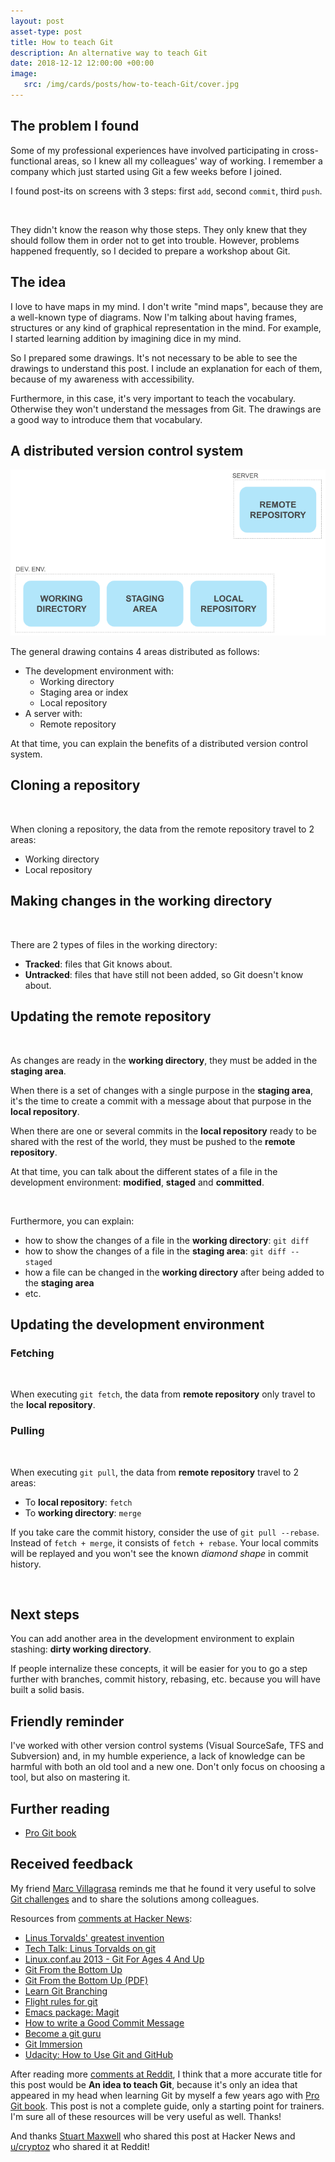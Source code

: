 ```yaml
---
layout: post
asset-type: post
title: How to teach Git
description: An alternative way to teach Git
date: 2018-12-12 12:00:00 +00:00
image:
   src: /img/cards/posts/how-to-teach-Git/cover.jpg
---
```


## The problem I found

Some of my professional experiences have involved participating in cross-functional areas, so I knew all my colleagues' way of working. I remember a company which just started using Git a few weeks before I joined.

I found post-its on screens with 3 steps: first `add`, second `commit`, third `push`. 

<center>
<img src="/img/cards/posts/how-to-teach-Git/post-it.png" alt="">
</center>

They didn't know the reason why those steps. They only knew that they should follow them in order not to get into trouble. However, problems happened frequently, so I decided to prepare a workshop about Git.

## The idea

I love to have maps in my mind. I don't write "mind maps", because they are a well-known type of diagrams. Now I'm talking about having frames, structures or any kind of graphical representation in the mind. For example, I started learning addition by imagining dice in my mind.

So I prepared some drawings. It's not necessary to be able to see the drawings to understand this post. I include an explanation for each of them, because of my awareness with accessibility.

Furthermore, in this case, it's very important to teach the vocabulary. Otherwise they won't understand the messages from Git. The drawings are a good way to introduce them that vocabulary.

## A distributed version control system

<center>
<img src="/img/cards/posts/how-to-teach-Git/general-drawing.png" alt="">
</center>

The general drawing contains 4 areas distributed as follows:
* The development environment with:
    * Working directory
    * Staging area or index
    * Local repository
* A server with:
    * Remote repository

At that time, you can explain the benefits of a distributed version control system.

## Cloning a repository

<center>
<img src="https://raw.githubusercontent.com/rachelcarmena/how-to-teach/master/git/clone.png" alt="">
</center>

When cloning a repository, the data from the remote repository travel to 2 areas:
* Working directory
* Local repository

## Making changes in the working directory

<center>
<img src="https://raw.githubusercontent.com/rachelcarmena/how-to-teach/master/git/tracked-untracked.png" alt="">
</center>

There are 2 types of files in the working directory:

* **Tracked**: files that Git knows about.
* **Untracked**: files that have still not been added, so Git doesn't know about.

## Updating the remote repository

<center>
<img src="https://raw.githubusercontent.com/rachelcarmena/how-to-teach/master/git/add-commit-push.png" alt="">
</center>

As changes are ready in the **working directory**, they must be added in the **staging area**. 

When there is a set of changes with a single purpose in the **staging area**, it's the time to create a commit with a message about that purpose in the **local repository**.

When there are one or several commits in the **local repository** ready to be shared with the rest of the world, they must be pushed to the **remote repository**.

At that time, you can talk about the different states of a file in the development environment: **modified**, **staged** and **committed**.

<center>
<img src="https://raw.githubusercontent.com/rachelcarmena/how-to-teach/master/git/states.png" alt="">
</center>

Furthermore, you can explain:
* how to show the changes of a file in the **working directory**: `git diff`
* how to show the changes of a file in the **staging area**: `git diff --staged`
* how a file can be changed in the **working directory** after being added to the **staging area**
* etc.

## Updating the development environment

### Fetching

<center>
<img src="https://raw.githubusercontent.com/rachelcarmena/how-to-teach/master/git/fetch.png" alt="">
</center>

When executing `git fetch`, the data from **remote repository** only travel to the **local repository**.

### Pulling

<center>
<img src="https://raw.githubusercontent.com/rachelcarmena/how-to-teach/master/git/pull.png" alt="">
</center>

When executing `git pull`, the data from **remote repository** travel to 2 areas:
* To **local repository**: `fetch`
* To **working directory**: `merge`

If you take care the commit history, consider the use of `git pull --rebase`. 
Instead of `fetch + merge`, it consists of `fetch + rebase`. 
Your local commits will be replayed and you won't see the known _diamond shape_ in commit history. 

<center>
<img src="https://raw.githubusercontent.com/rachelcarmena/how-to-teach/master/git/pull-rebase.png" alt="">
</center>

## Next steps

You can add another area in the development environment to explain stashing: **dirty working directory**.

If people internalize these concepts, it will be easier for you to go a step further with branches, commit history, rebasing, etc. because you will have built a solid basis.

## Friendly reminder 

I've worked with other version control systems (Visual SourceSafe, TFS and Subversion) and, in my humble experience, a lack of knowledge can be harmful with both an old tool and a new one. Don't only focus on choosing a tool, but also on mastering it.

## Further reading

* [Pro Git book](https://git-scm.com/book/en)

## Received feedback

My friend [Marc Villagrasa](https://twitter.com/marcvege) reminds me that he found it very useful to solve [Git challenges](https://www.slideshare.net/raquelmorenocarmena/git-challenges) and to share the solutions among colleagues.

Resources from [comments at Hacker News](https://news.ycombinator.com/item?id=18919599):

* [Linus Torvalds' greatest invention](http://perl.plover.com/yak/git/)
* [Tech Talk: Linus Torvalds on git](https://www.youtube.com/watch?v=4XpnKHJAok8)
* [Linux.conf.au 2013 - Git For Ages 4 And Up](https://www.youtube.com/watch?v=1ffBJ4sVUb4)
* [Git From the Bottom Up](https://jwiegley.github.io/git-from-the-bottom-up)
* [Git From the Bottom Up (PDF)](http://ftp.newartisans.com/pub/git.from.bottom.up.pdf)
* [Learn Git Branching](https://learngitbranching.js.org)
* [Flight rules for git](https://github.com/k88hudson/git-flight-rules)
* [Emacs package: Magit](https://magit.vc)
* [How to write a Good Commit Message](https://chris.beams.io/posts/git-commit/)
* [Become a git guru](https://www.atlassian.com/git/tutorials)
* [Git Immersion](http://gitimmersion.com)
* [Udacity: How to Use Git and GitHub](https://eu.udacity.com/course/how-to-use-git-and-github--ud775#)

After reading more [comments at Reddit](https://www.reddit.com/r/programming/comments/agko6r/how_to_teach_git/), I think that a more accurate title for this post would be **An idea to teach Git**, because it's only an idea that appeared in my head when learning Git by myself a few years ago with [Pro Git book](https://git-scm.com/book/en). This post is not a complete guide, only a starting point for trainers. I'm sure all of these resources will be very useful as well. Thanks!

And thanks [Stuart Maxwell](https://stuartm.com) who shared this post at Hacker News and [u/cryptoz](https://www.reddit.com/user/cryptoz) who shared it at Reddit!
